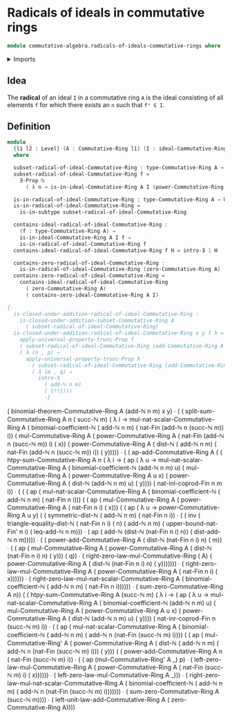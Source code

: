 # Radicals of ideals in commutative rings

```agda
module commutative-algebra.radicals-of-ideals-commutative-rings where
```

<details><summary>Imports</summary>

```agda
open import commutative-algebra.binomial-theorem-commutative-rings
open import commutative-algebra.commutative-rings
open import commutative-algebra.ideals-commutative-rings
open import commutative-algebra.powers-of-elements-commutative-rings
open import commutative-algebra.subsets-commutative-rings
open import commutative-algebra.sums-commutative-rings

open import elementary-number-theory.addition-natural-numbers
open import elementary-number-theory.binomial-coefficients
open import elementary-number-theory.distance-natural-numbers
open import elementary-number-theory.inequality-natural-numbers
open import elementary-number-theory.natural-numbers

open import foundation.dependent-pair-types
open import foundation.existential-quantification
open import foundation.identity-types
open import foundation.propositional-truncations
open import foundation.propositions
open import foundation.subtypes
open import foundation.universe-levels

open import univalent-combinatorics.coproduct-types
open import univalent-combinatorics.standard-finite-types
```

</details>

## Idea

The **radical** of an ideal `I` in a commutative ring `A` is the ideal
consisting of all elements `f` for which there exists an `n` such that `fⁿ ∈ I`.

## Definition

```agda
module _
  {l1 l2 : Level} (A : Commutative-Ring l1) (I : ideal-Commutative-Ring l2 A)
  where

  subset-radical-of-ideal-Commutative-Ring : type-Commutative-Ring A → Prop l2
  subset-radical-of-ideal-Commutative-Ring f =
    ∃-Prop ℕ
      ( λ n → is-in-ideal-Commutative-Ring A I (power-Commutative-Ring A n f))

  is-in-radical-of-ideal-Commutative-Ring : type-Commutative-Ring A → UU l2
  is-in-radical-of-ideal-Commutative-Ring =
    is-in-subtype subset-radical-of-ideal-Commutative-Ring

  contains-ideal-radical-of-ideal-Commutative-Ring :
    (f : type-Commutative-Ring A) →
    is-in-ideal-Commutative-Ring A I f →
    is-in-radical-of-ideal-Commutative-Ring f
  contains-ideal-radical-of-ideal-Commutative-Ring f H = intro-∃ 1 H

  contains-zero-radical-of-ideal-Commutative-Ring :
    is-in-radical-of-ideal-Commutative-Ring (zero-Commutative-Ring A)
  contains-zero-radical-of-ideal-Commutative-Ring =
    contains-ideal-radical-of-ideal-Commutative-Ring
      ( zero-Commutative-Ring A)
      ( contains-zero-ideal-Commutative-Ring A I)

{-
  is-closed-under-addition-radical-of-ideal-Commutative-Ring :
    is-closed-under-addition-subset-Commutative-Ring A
      ( subset-radical-of-ideal-Commutative-Ring)
  is-closed-under-addition-radical-of-ideal-Commutative-Ring x y f h =
    apply-universal-property-trunc-Prop f
    ( subset-radical-of-ideal-Commutative-Ring (add-Commutative-Ring A x y))
    ( λ (n , p) →
      apply-universal-property-trunc-Prop h
        ( subset-radical-of-ideal-Commutative-Ring (add-Commutative-Ring A x y))
        ( λ (m , q) →
          intro-∃
            ( add-ℕ n m)
            ( {!!})))
            -}
```

( binomial-theorem-Commutative-Ring A (add-ℕ n m) x y) ∙ ( (
split-sum-Commutative-Ring A n ( succ-ℕ m) ( λ i →
mul-nat-scalar-Commutative-Ring A ( binomial-coefficient-ℕ ( add-ℕ n m) (
nat-Fin (add-ℕ n (succ-ℕ m)) i)) ( mul-Commutative-Ring A (
power-Commutative-Ring A ( nat-Fin (add-ℕ n (succ-ℕ m)) i) ( x)) (
power-Commutative-Ring A ( dist-ℕ ( add-ℕ n m) ( nat-Fin (add-ℕ n (succ-ℕ m))
i)) ( y))))) ∙ ( ( ap-add-Commutative-Ring A ( ( htpy-sum-Commutative-Ring A n (
λ i → ( ap ( λ u → mul-nat-scalar-Commutative-Ring A ( binomial-coefficient-ℕ
(add-ℕ n m) u) ( mul-Commutative-Ring A ( power-Commutative-Ring A u x) (
power-Commutative-Ring A ( dist-ℕ (add-ℕ n m) u) ( y)))) ( nat-inl-coprod-Fin n
m i)) ∙ ( ( ( ap ( mul-nat-scalar-Commutative-Ring A ( binomial-coefficient-ℕ (
add-ℕ n m) ( nat-Fin n i))) ( ( ap ( mul-Commutative-Ring A (
power-Commutative-Ring A ( nat-Fin n i) ( x))) ( ( ap ( λ u →
power-Commutative-Ring A u y) ( ( symmetric-dist-ℕ ( add-ℕ n m) ( nat-Fin n i))
∙ ( ( inv ( triangle-equality-dist-ℕ ( nat-Fin n i) ( n) ( add-ℕ n m) (
upper-bound-nat-Fin' n i) ( leq-add-ℕ n m))) ∙ ( ap ( add-ℕ (dist-ℕ (nat-Fin n
i) n)) ( dist-add-ℕ n m))))) ∙ ( ( power-add-Commutative-Ring A ( dist-ℕ
(nat-Fin n i) n) ( m)) ∙ ( ( ap ( mul-Commutative-Ring A (
power-Commutative-Ring A ( dist-ℕ (nat-Fin n i) n) ( y))) ( q)) ∙ (
right-zero-law-mul-Commutative-Ring ( A) ( power-Commutative-Ring A ( dist-ℕ
(nat-Fin n i) n) ( y))))))) ∙ ( right-zero-law-mul-Commutative-Ring A (
power-Commutative-Ring A ( nat-Fin n i) ( x)))))) ∙ (
right-zero-law-mul-nat-scalar-Commutative-Ring A ( binomial-coefficient-ℕ (
add-ℕ n m) ( nat-Fin n i)))))) ∙ ( sum-zero-Commutative-Ring A n)) ( (
htpy-sum-Commutative-Ring A (succ-ℕ m) ( λ i → ( ap ( λ u →
mul-nat-scalar-Commutative-Ring A ( binomial-coefficient-ℕ (add-ℕ n m) u) (
mul-Commutative-Ring A ( power-Commutative-Ring A u x) ( power-Commutative-Ring
A ( dist-ℕ (add-ℕ n m) u) ( y)))) ( nat-inr-coprod-Fin n (succ-ℕ m) i)) ∙ ( ( ap
( mul-nat-scalar-Commutative-Ring A ( binomial-coefficient-ℕ ( add-ℕ n m) (
add-ℕ n (nat-Fin (succ-ℕ m) i)))) ( ( ap ( mul-Commutative-Ring' A (
power-Commutative-Ring A ( dist-ℕ ( add-ℕ n m) ( add-ℕ n (nat-Fin (succ-ℕ m)
i))) ( y))) ( ( power-add-Commutative-Ring A n ( nat-Fin (succ-ℕ m) i)) ∙ ( ( ap
(mul-Commutative-Ring' A _) p) ∙ ( left-zero-law-mul-Commutative-Ring A (
power-Commutative-Ring A ( nat-Fin (succ-ℕ m) i) ( x)))))) ∙ (
left-zero-law-mul-Commutative-Ring A _))) ∙ (
right-zero-law-mul-nat-scalar-Commutative-Ring A ( binomial-coefficient-ℕ (
add-ℕ n m) ( add-ℕ n (nat-Fin (succ-ℕ m) i))))))) ∙ ( sum-zero-Commutative-Ring
A (succ-ℕ m)))) ∙ ( left-unit-law-add-Commutative-Ring A ( zero-Commutative-Ring
A))))
